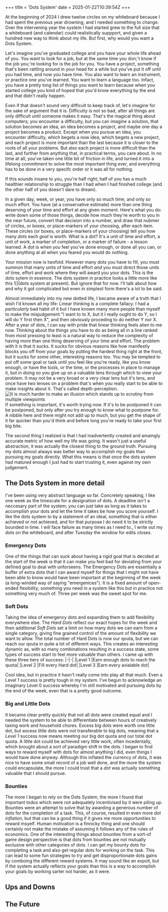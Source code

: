+++
title = 'Dots System'
date = 2025-01-22T10:39:54Z
+++

At the beginning of 2024 I drew twelve circles on my whiteboard because I had spent the previous year drowning, and I needed something to change. Over the intervening year the system I had started grew to the full size that a whiteboard (and calendar) could realistically suppport, and given a hundred new way to think about my life. But first, why would you want a Dots System.

Let's imagine you've graduated college and you have your whole life ahead of you. You want to look for a job, but at the same time you don;'t know if the job you;'re looking for is the job for you. You have a project, something that's been rattling around in your head for a while but you've put it off until you had time, and now you have time. You also want to learn an instrument, or practice one you've learned. You want to learn a language too. Infact, you have a pretty long list of things you want to learn because when you started college you kind of hoped that you'd know everything by the end and that didn't really happen.

Even if that doesn't sound very difficult to keep track of, let's imagine for the sake of argument that it is. Difficulty is not so bad, after all things are only difficult until someone makes it easy. That's the magical thing about computers; you encounter a difficulty, but you can imagine a solution, that solution becomes an idea, an idea becomes a project, and maybe one day a project becomes a product. Except when you pursue an idea, you encounter difficulty, which begets a now idea, which begets a new project, and each project is more important than the last because it is closer to the roots of all your problems. But also each project is more difficult than the last, and further from anything that, in practical terms, you care about. In no time at all, you've taken one little bit of friction in life, and turned it into a lifelong commitment to solve the most important thing ever, and everything has to be done in a very specifc order or it was all for nothing.

If this sounds insane to you, you're half right; half of you has a much healthier relationship to struggle than I had when I had finished college (and the other half of you doesn't dare to dream).

In a given day, week, or year, you have only so much time, and only so much effort. You have (at a conservative estimate) more than one thing deserving of your time and effort at any given moment. Here's what you do: write down some of those things, decide how much they're worth to you in the near future, convert that decision into a number, and draw that nubmer of circles, or boxes, or place-markers of your choosing, after each item. These circles (or boxes, or place-markers of your choosing) tell you how many *dots* each *goal* is worth. What is a dot? It's a unit of time and effort, a unit of work, a marker of completion, or a marker of failure - a lesson learned. A dot is when you feel you've done enough, or done all you can, or done anything at all when you feared you would do nothing.

Your mission now is twofold: However many dots you have to fill, you must summon that many units of time and effort *and* you must direct those units of time, effort and work where they will award you your dots. This is the dots sytem in essence. The dots system in practice looks a little more like this ![](dots system at present). But ignore that for now. I'll talk about how and why it got complicated but even in simplest form there's a lot to be said.

Almost immediately into my new dotted life, I became aware of a truth that I wish I'd known all my life: Linear thinking is a complete fallacy. I had a *particularly* bad habit of it but I have known many more people than myself to make the misjudgement "I want to to X, but it I really ought to do Y, so I will do Y first then X", and then obviously proceding to do neither Y nor X.
After a year of dots, I can say with pride that linear thinking feels alien to me now. Thinking about the things you have to do as being all in a line ranked from most pressing to least is a natural way to reduce the complexity of having more than one thing deserving of your time and effort. The problem with it is that it sucks. It sucks for obvious reasons like how manifestly blocks you off from your goals by putting the hardest thing right at the front, but it sucks for some other, interesting reasons too.
You may be tempted to put off some goal or task until you feel like you're ready, like you know enough, or have the tools, or the time, or the processes in place to manage it, but in doing so you give up on a valuable lens through which to view your problem. It may not be a very broad or a very clear lens but it's lens, and once have two lenses on a problem that's when you really start to be able to make insights about it. That's called depth-perception.
![It is much harder to make an illusion which stands up to scrutiny from multiple viewpoints]()
If something is important, it's worth trying now. If it's to be postponed it can be postponed, but only after you try enough to know what to postpone for. A nibble here and there might not add up to much, but you get the shape of it far quicker than you'd think and before long you're ready to take your first big bite.

The second thing I realized is that I had inadvertently created and amaingly accurate metric of how well my life was going. It wasn't just a useful abstraction, it was actually the closest thing to the ground truth. Pursuing my dots almost always was better way to accomplish my goals than pursuing my goals directly. What this means is that once the dots system had matured enough I just had to start trusting it, even against my own judgement.

## The Dots System in more detail

I've been using very abstract language so far. Concretely speaking, I like one week as the timescale for a designation of dots. A deadline isn't a neccesary part of the system; you can just take as long as it takes to accomplish your dots and let the time it takes be how you score yourself. I like the dots system to by a statement of an ideal, something that is either achieved or not achieved, and for that purpose I do need it to be strictly bounded in time. I will face failure as many times as I need to.,
I write out my dots on the whiteboard, and after Tuesday the window for edits closes.


### Emergency Dots

One of the things that can suck about having a rigid goal that is decided at the start of the week is that it can make you feel bad for deviating from your defined goal to deal with unforseens. The Emergency Dots are essentially a buffer of extra dots that I can award myself for things that I might not have been able to know would have been important at the beginning of the week (a long-winded way of saying "emergenices"). It is a fixed amount of open-ended flexibility; something you need in a system like this but in practice not something very much of. Three per week was the sweet spot for me.

### Soft Dots

Taking the idea of emergency dots and expanding them to add flexibility everywhere else. The *Hard Dots* reflect our exact hopes for the week and then additional *Soft Dots* set a limit on how many dots we can earn from a single category, giving fine grained control of the amount of flexibility we want to allow. The total number of Hard Dots is now our qouta, but we can reach our qouta in quite a lot of different ways. This creates an interesting dynamic as, with so many combinations resulting in a success state, some types of success start to feel more valuable than others.
I came up with these three tiers of success:
|-|-|
|Level 1 |Earn enough dots to reach the quota|
|Level 2 |Fill every Hard dot|
|Level 3 |Earn every avialable dot|

Cool idea, but in practice it hasn't really come into play all that much. Even a Level 1 success is pretty tough in my system. I've begun to acknowledge an imaginary Level 0 success whereby I'm still motivated and pursuing dots by the end of the week, even that is a pretty good outcome.


### Big and Little Dots
It became clear pretty quickly that not all dots were created equal and I needed the system to be able to differentiate between hours of creatively taxing work and household chores. Excess big dots were worth one little dot, but excess little dots were not transferable to big dots, meaning that a *Level 1* success now means meeting our big dot quota and our total dot quota.
A little dot could be achieved very little work, often incedentally, which brought about a sort of paradigm shift in the dots. I began to find ways to reward myself with dots for almost anything I did, even things I would have done anyway. Although this inflated the currency of dots, it was nice to have some small record of a job well done, and the more the system could encapsulate, the more I could trust that a *dot* was actually something valuable that I should pursue.

### Bounties
The more I began to rely on the Dots System, the more I found that important todos which were not adequately incentivised by it were piling up. Bounties were an attempt to solve that by awarding a generous number of dots for the completion of a task. This, of course, resulted in even more *dot inflation*, but that can be a good thing if it gives me more opportunities to reward msyelf. Human motivation is a finnicky thing and one should certainly not make the mistake of assuming it follows any of the rules of economics.
One of the interesting things about bounties from a sort-of game design perspective is that dots from bounties are not mutually exclusive with other categories of dots. I can get my bounty dots for completing a task and also get regular dots for working on the task. This can lead to some fun strategies to try and get disproportionate dots gains by comboing the different reward systems. It may sound like an expoit, but if the system actually reflects your goals than this is a way to accomplish your goals by working sarter not harder, as it were.

## Ups and Downs

## The Future
